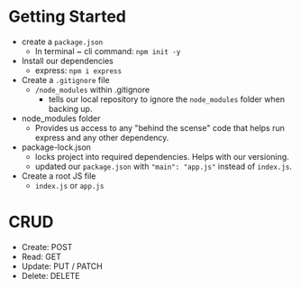 # Getting Started
- create a `package.json`
  - In terminal ~ cli command: `npm init -y`
- Install our dependencies
  - express: `npm i express`
- Create a `.gitignore` file
  - `/node_modules` within .gitignore
    - tells our local repository to ignore the `node_modules` folder when backing up.
- node_modules folder
  - Provides us access to any "behind the scense" code that helps run express and any other dependency.
- package-lock.json
  - locks project into required dependencies. Helps with our versioning.
  - updated our `package.json` with `"main": "app.js"` instead of `index.js`.
- Create a root JS file
  - `index.js` or `app.js`

# CRUD
- Create: POST
- Read: GET
- Update: PUT / PATCH
- Delete: DELETE

